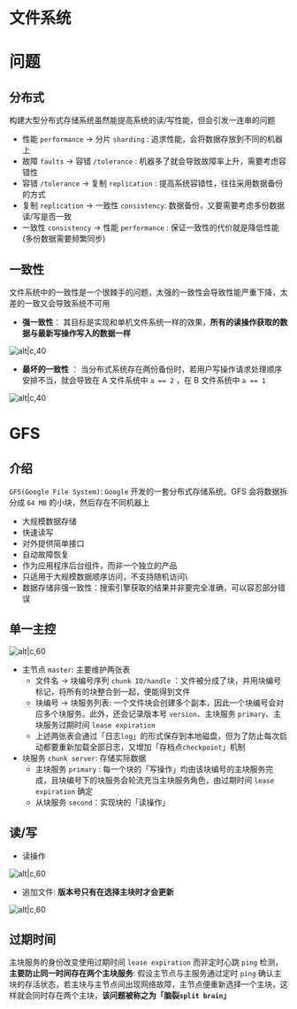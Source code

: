 
# 文件系统


# 问题

## 分布式

构建大型分布式存储系统虽然能提高系统的读/写性能，但会引发一连串的问题

- 性能 `performance` -> 分片 `sharding` : 追求性能，会将数据存放到不同的机器上
- 故障 `faults` -> 容错 `/tolerance` : 机器多了就会导致故障率上升，需要考虑容错性
- 容错 `/tolerance` -> 复制 `replication` : 提高系统容错性，往往采用数据备份的方式
- 复制 `replication` -> 一致性 `consistency`: 数据备份，又要需要考虑多份数据读/写是否一致
- 一致性 `consistency` -> 性能 `performance` : 保证一致性的代价就是降低性能 (多份数据需要频繁同步)


## 一致性

文件系统中的一致性是一个很棘手的问题，太强的一致性会导致性能严重下降，太差的一致又会导致系统不可用

- **强一致性**： 其目标是实现和单机文件系统一样的效果，**所有的读操作获取的数据与最新写操作写入的数据一样**

![alt|c,40](../../image/disturbute/file_strong_consistency.png)

- **最坏的一致性** ： 当分布式系统存在两份备份时，若用户写操作请求处理顺序安排不当，就会导致在 A 文件系统中 `a == 2` ，在 B 文件系统中 `a == 1`

![alt|c,40](../../image/disturbute/file_bad_consistency.png)


# GFS

## 介绍

`GFS(Google File System)`:  `Google` 开发的一套分布式存储系统。GFS 会将数据拆分成 `64 MB` 的小块，然后存在不同机器上
- 大规模数据存储
- 快速读写
- 对外提供简单接口
- 自动故障恢复
- 作为应用程序后台组件，而非一个独立的产品
- 只适用于大规模数据顺序访问，不支持随机访问\
- 数据存储非强一致性：搜索引擎获取的结果并非要完全准确，可以容忍部分错误

## 单一主控

![alt|c,60](../../image/disturbute/gfs_schema.png)

- 主节点 `master`: 主要维护两张表
  - 文件名 -> 块编号序列 `chunk ID/handle` ：文件被分成了块，并用块编号标记，将所有的块整合到一起，便能得到文件
  - 块编号 -> 块服务列表: 一个文件块会创建多个副本，因此一个块编号会对应多个块服务。此外，还会记录版本号 `version`、主块服务 `primary`、主块服务过期时间 `lease expiration`
  - 上述两张表会通过「日志`log`」的形式保存到本地磁盘，但为了防止每次启动都要重新加载全部日志，又增加「存档点`checkpoint`」机制
- 块服务 `chunk server`: 存储实际数据
  - 主块服务 `primary` : 每一个块的「写操作」均由该块编号的主块服务完成，且块编号下的块服务会轮流充当主块服务角色，由过期时间 `lease expiration` 确定
  - 从块服务 `second`：实现块的「读操作」

## 读/写


- 读操作

![alt|c,60](../../image/disturbute/gfs_read.png)


- 追加文件: **版本号只有在选择主块时才会更新**

![alt|c,60](../../image/disturbute/gfs_append.png)

## 过期时间

主块服务的身份改变使用过期时间 `lease expiration` 而非定时心跳 `ping` 检测，**主要防止同一时间存在两个主块服务**: 假设主节点与主服务通过定时 `ping` 确认主块的存活状态，若主块与主节点间出现网络故障，主节点便重新选择一个主块，这样就会同时存在两个主块，**该问题被称之为「脑裂`split brain`」**
